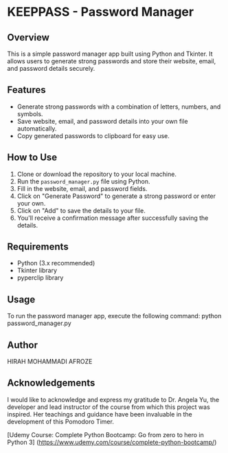 # KEEPPASS - Password Manager

## Overview
This is a simple password manager app built using Python and Tkinter. It allows users to generate strong passwords and store their website, email, and password details securely.

## Features
- Generate strong passwords with a combination of letters, numbers, and symbols.
- Save website, email, and password details into your own file automatically.
- Copy generated passwords to clipboard for easy use.

## How to Use
1. Clone or download the repository to your local machine.
2. Run the `password_manager.py` file using Python.
3. Fill in the website, email, and password fields.
4. Click on "Generate Password" to generate a strong password or enter your own.
5. Click on "Add" to save the details to your file.
6. You'll receive a confirmation message after successfully saving the details.

## Requirements
- Python (3.x recommended)
- Tkinter library
- pyperclip library

## Usage
To run the password manager app, execute the following command:
python password_manager.py

## Author

HIRAH MOHAMMADI AFROZE

## Acknowledgements

I would like to acknowledge and express my gratitude to Dr. Angela Yu, the developer and lead instructor of the course from which this project was inspired. Her teachings and guidance have been invaluable in the development of this Pomodoro Timer.

[Udemy Course: Complete Python Bootcamp: Go from zero to hero in Python 3] (https://www.udemy.com/course/complete-python-bootcamp/)
